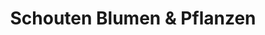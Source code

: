 ---
title: "Schouten Blumen & Pflanzen"
url: /cloppenburg/schouten-blumen-und-pflanzen/
shop: Garten-Center
---